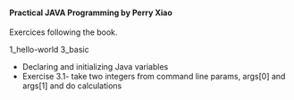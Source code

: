 #### Practical JAVA Programming by Perry Xiao

Exercices following the book.

1_hello-world
3_basic
-   Declaring and initializing Java variables
-   Exercise 3.1- take two integers from command line params, args[0] and args[1] and do calculations
